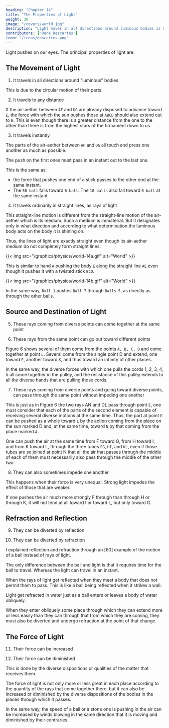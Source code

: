 ```yaml
---
heading: "Chapter 14"
title: "The Properties of Light"
weight: 30
image: "/covers/world.jpg"
description: "Light moves in all directions around luminous bodies is due to the circular motion of their parts"
contributors: ['Rene Descartes']
icon: "/icons/descartes.png"
---
```



Light pushes on our eyes. The principal properties of light are:


## The Movement of Light

1. It travels in all directions around "luminous" bodies

This is due to the circular motion of their parts.

2. It travels to any distance

If the air-aether between `AF` and `DG` are already disposed to advance toward `E`, the force with which the sun pushes those at `ABCD` should also extend out to `E`. This is even though there is a greater distance from the one to the other than there is from the highest stars of the firmament down to us.


3. It travels instantly

The parts of the air-aether between `AF` and `DG` all touch and press one another as much as possible. 

The push on the first ones must pass in an instant out to the last one. 

This is the same as:
- the force that pushes one end of a stick passes to the other end at the same instant.
- The `50 ball` falls toward `6 ball`. The `10 balls` also fall toward `6 ball` at the same instant.

<!-- ; or rather (so you make no difficulty on the basis that the parts of the heaven are not attached to one another as are those of a stick) in just the same way that, as the small ball marked  -->

4. It travels ordinarily in straight lines, as rays of light

This straight-line motion is different from the straight-line motion of the air-aether which is its medium. Such a medium is immaterial. But it designates only in what direction and according to what determination the luminous body acts on the body it is shining on. 

Thus, the lines of light are exactly straight even though its air-aether medium do not completely form straight lines.

{{< img src="/graphics/physics/world-14a.gif" alt="World" >}}

This is similar to hand `A` pushing the body `E` along the straight line `AE` even though it pushes it with a twisted stick `BCD`. 

{{< img src="/graphics/physics/world-14b.gif" alt="World" >}}

In the same way, `Ball 1` pushes `Ball 7` through `Balls 5`, as directly as through the other balls.



## Source and Destination of Light

5. These rays coming from diverse points can come together at the same point

6. These rays from the same point can go out toward different points

Figure 6 shows several of them come from the points `A, B, C, D` and come together at point `L`. Several come from the single point D and extend, one toward `E`, another toward `K`, and thus toward an infinity of other places. 

In the same way, the diverse forces with which one pulls the cords 1, 2, 3, 4, 5 all come together in the pulley, and the resistance of this pulley extends to all the diverse hands that are pulling those cords.	

7. These rays coming from diverse points and going toward diverse points, can pass through the same point without impeding one another

This is just as in Figure 6 the two rays AN and DL pass through point `E`, one must consider that each of the parts of the second element is capable of receiving several diverse motions at the same time. Thus, the part at point `E` can be pushed as a whole toward `L` by the action coming from the place on the sun marked D and, at the same time, toward `N` by that coming from the place marked `A`. 

One can push the air at the same time from F toward G, from H toward I, and from K toward L, through the three tubes `FG`, `HI`, and `KL`, even if those tubes are so joined at point N that all the air that passes through the middle of each of them must necessarily also pass through the middle of the other two.


8. They can also sometimes impede one another

This happens when their force is very unequal. Strong light impedes the effect of those that are weaker.

If one pushes the air much more strongly F through than through H or through K, it will not tend at all toward I or toward L, but only toward G.	



## Refraction and Reflection

9. They can be diverted by reflection

10. They can be diverted by refraction

I explained reflection and refraction through an [60] example of the motion of a ball instead of rays of light. 

The only difference between the ball and light is that it requires time for the ball to travel. Whereas the light can travel in an instant. <!--  action that is in it can, through the intermediary of those touching it, extend to all sorts of distances in an instant. -->

When the rays of light get reflected when they meet a body that does not permit them to pass. This is like a ball being reflected when it strikes a wall. 

Light get refracted in water just as a ball enters or leaves a body of water obliquely.

When they enter obliquely some place through which they can extend more or less easily than they can through that from which they are coming, they must also be diverted and undergo refraction at the point of that change.


## The Force of Light

11. Their force can be increased

12. Their force can be diminished

This is done by the diverse dispositions or qualities of the matter that receives them.

The force of light is not only more or less great in each place according to the quantity of the rays that come together there, but it can also be increased or diminished by the diverse dispositions of the bodies in the places through which it passes. 

In the same way, the speed of a ball or a stone one is pushing in the air can be increased by winds blowing in the same direction that it is moving and diminished by their contraries.


<!-- the inclination to move that is transmitted from one place to another through several bodies that touch one another and that continuously fill all the space follows exactly the same path along which this same action could cause the first of those bodies to move if the others were not in its way.[61]  -->


